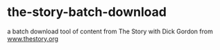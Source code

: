 the-story-batch-download
========================

a batch download tool of content from The Story with Dick Gordon from www.thestory.org
